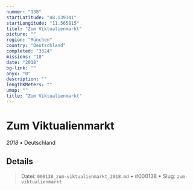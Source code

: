 ```yaml
---
nummer: "138"
startLatitude: "48.139141"
startLongitude: "11.565815"
titel: "Zum Viktualienmarkt"
picture: ""
region: "München"
country: "Deutschland"
completed: "3324"
missions: "18"
date: "2018"
bg-link: ""
onyx: "0"
description: ""
lengthKMeters: ""
umap: ""
title: "Zum Viktualienmarkt"
---
```

# Zum Viktualienmarkt

*2018* • Deutschland



## Details








> Datei: `000138_zum-viktualienmarkt_2018.md` • #000138 • Slug: `zum-viktualienmarkt`
